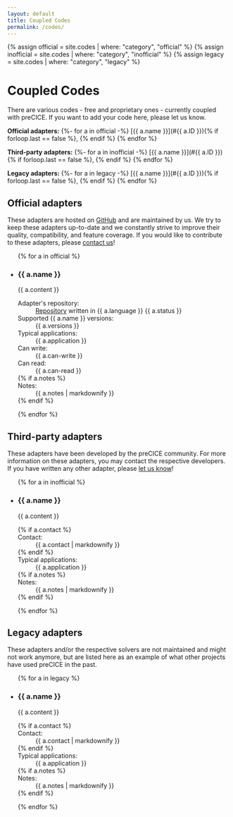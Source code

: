 ```yaml
---
layout: default
title: Coupled Codes
permalink: /codes/
---
```


{% assign official = site.codes | where: "category", "official" %}
{% assign inofficial = site.codes | where: "category", "inofficial" %}
{% assign legacy = site.codes | where: "category", "legacy" %}

# Coupled Codes

There are various codes - free and proprietary ones - currently coupled with preCICE. If you want to add your code here, please let us know.

**Official adapters:** {%- for a in official -%}
[{{ a.name }}](#{{ a.ID }}){% if forloop.last == false %}, {% endif %}
{% endfor %}

**Third-party adapters:** {%- for a in inofficial -%}
[{{ a.name }}](#{{ a.ID }}){% if forloop.last == false %}, {% endif %}
{% endfor %}

**Legacy adapters:** {%- for a in legacy -%}
[{{ a.name }}](#{{ a.ID }}){% if forloop.last == false %}, {% endif %}
{% endfor %}

## Official adapters

These adapters are hosted on [GitHub](https://github.com/precice/) and
are maintained by us. We try to keep these adapters up-to-date and we constantly
strive to improve their quality, compatibility, and feature coverage.
If you would like to contribute to these adapters, please [contact us](../resources/#contact)!

<ul class="codeslist">
{% for a in official %}
  <li>
    <h3 id="{{ a.ID }}">{{ a.name }}</h3>
    <div>
      {{ a.content }}
    </div>
    <dl>
      <dt>Adapter's repository:</dt>
      <dd><a href="{{ a.repository }}">Repository</a> written in {{ a.language }} <span class="label
      {%- case a.status -%}
      {% when 'up-to-date'%}
       success
       {% when 'needs-small-updates' %}
       warning
       {% when 'experimental' %}
       alert
       {% when 'out-of-date' %}
       alert
        {% else %}
      {%- endcase -%}
      ">{{ a.status }}</span></dd>
      <dt>Supported {{ a.name }} versions:</dt>
      <dd>{{ a.versions }}</dd>
      <dt>Typical applications:</dt>
      <dd>{{ a.application }}</dd>
      <dt>Can write:</dt>
      <dd>{{ a.can-write }}</dd>
      <dt>Can read:</dt>
      <dd>{{ a.can-read }}</dd>
    {% if a.notes %}
      <dt>Notes:</dt>
      <dd>{{ a.notes | markdownify }}</dd>
    {% endif %}
    </dl>
  </li>
{% endfor %}
</ul>

## Third-party adapters

These adapters have been developed by the preCICE community. For more information
on these adapters, you may contact the respective developers.
If you have written any other adapter, please [let us know](../resources/#contact)!

<ul class="codeslist">
{% for a in inofficial %}
  <li>
    <h3 id="{{ a.ID }}">{{ a.name }}</h3>
    <div>
      {{ a.content }}
    </div>
    <dl>
    {% if a.contact %}
      <dt>Contact:</dt>
      <dd>{{ a.contact | markdownify }}</dd>
    {% endif %}
      <dt>Typical applications:</dt>
      <dd>{{ a.application }}</dd>
    {% if a.notes %}
      <dt>Notes:</dt>
      <dd>{{ a.notes | markdownify }}</dd>
    {% endif %}
    </dl>
  </li>
{% endfor %}
</ul>

## Legacy adapters

These adapters and/or the respective solvers are not maintained and might not work anymore, but are
listed here as an example of what other projects have used preCICE in the past.

<ul class="codeslist">
{% for a in legacy %}
  <li>
    <h3 id="{{ a.ID }}">{{ a.name }}</h3>
    <div>
      {{ a.content }}
    </div>
    <dl>
    {% if a.contact %}
      <dt>Contact:</dt>
      <dd>{{ a.contact | markdownify }}</dd>
    {% endif %}
      <dt>Typical applications:</dt>
      <dd>{{ a.application }}</dd>
    {% if a.notes %}
      <dt>Notes:</dt>
      <dd>{{ a.notes | markdownify }}</dd>
    {% endif %}
    </dl>
  </li>
{% endfor %}
</ul>
